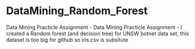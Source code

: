 # DataMining_Random_Forest
Data Mining Practicle Assignment - Data Mining Practicle Assignment - I created a Random forest (and decision tree) for UNSW botnet data set, this dataset is too big for github so iris.csv is subsitute
